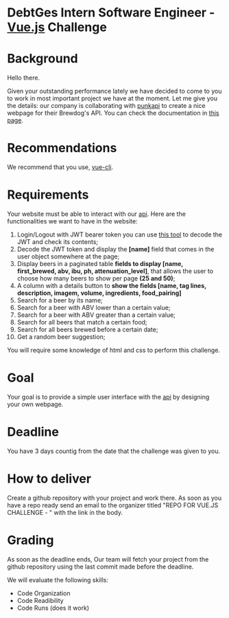 # DebtGes Intern Software Engineer - [Vue.js](https://vuejs.org/) Challenge

# Background

Hello there.

Given your outstanding performance lately we have decided to come to you to work in most important project we have at the moment. Let me give you the details: our company is collaborating with [punkapi](https://punkapi.com) to create a nice webpage for their Brewdog's API. You can check the documentation in [this page](https://challenge-api.debtges.com:40004/docs/).

# Recommendations

We recommend that you use, [vue-cli](https://cli.vuejs.org/). 

# Requirements

Your website must be able to interact with our [api](https://challenge-api.debtges.com:40004/docs/). Here are the functionalities we want to have in the website:

1. Login/Logout with JWT bearer token you can use [this tool](https://jwt.io/) to decode the JWT and check its contents;
2. Decode the JWT token and display the **[name]** field that comes in the user object somewhere at the page;
3. Display beers in a paginated table **fields to display [name, first_brewed, abv, ibu, ph, attenuation_level]**, that allows the user to choose how many beers to show per page **(25 and 50)**;
4. A column with a details button to **show the fields [name, tag lines, description, imagem, volume, ingredients, food_pairing]**
5. Search for a beer by its name;
6. Search for a beer with ABV lower than a certain value;
7. Search for a beer with ABV greater than a certain value;
8. Search for all beers that match a certain food;
9. Search for all beers brewed before a certain date;
10. Get a random beer suggestion;


You will require some knowledge of html and css to perform this challenge.

# Goal

Your goal is to provide a simple user interface with the [api](https://challenge-api.debtges.com:40004/docs/) by designing your own webpage. 

# Deadline

You have 3 days countig from the date that the challenge was given to you.

# How to deliver

Create a github repository with your project and work there. As soon as you have a repo ready send an email to the organizer titled "REPO FOR VUE.JS CHALLENGE - <FirstName LastName>" with the link in the body.

# Grading

As soon as the deadline ends, Our team will fetch your project from the github repository using the last commit made before the deadline.

We will evaluate the following skills:

- Code Organization
- Code Readibility
- Code Runs (does it work)
